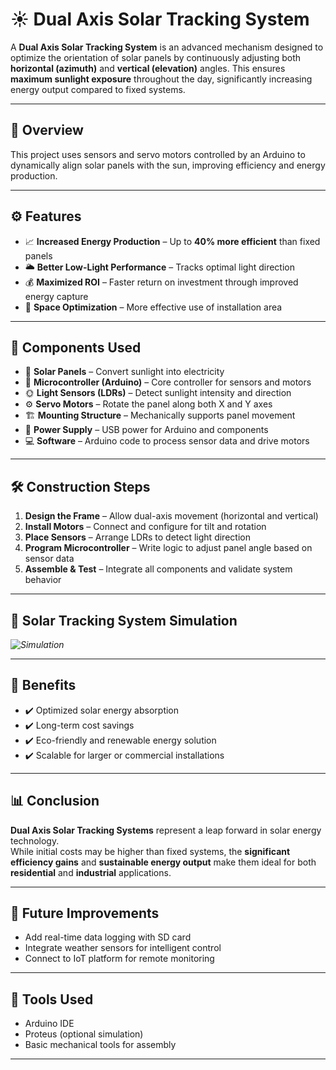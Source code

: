# ☀️ Dual Axis Solar Tracking System

A **Dual Axis Solar Tracking System** is an advanced mechanism designed to optimize the orientation of solar panels by continuously adjusting both **horizontal (azimuth)** and **vertical (elevation)** angles. This ensures **maximum sunlight exposure** throughout the day, significantly increasing energy output compared to fixed systems.

---

## 📖 Overview

This project uses sensors and servo motors controlled by an Arduino to dynamically align solar panels with the sun, improving efficiency and energy production.

---

## ⚙️ Features

- 📈 **Increased Energy Production** – Up to **40% more efficient** than fixed panels  
- 🌥 **Better Low-Light Performance** – Tracks optimal light direction  
- 💰 **Maximized ROI** – Faster return on investment through improved energy capture  
- 📐 **Space Optimization** – More effective use of installation area  

---

## 🧱 Components Used

- 🔋 **Solar Panels** – Convert sunlight into electricity  
- 🧠 **Microcontroller (Arduino)** – Core controller for sensors and motors  
- 🌞 **Light Sensors (LDRs)** – Detect sunlight intensity and direction  
- ⚙️ **Servo Motors** – Rotate the panel along both X and Y axes  
- 🏗 **Mounting Structure** – Mechanically supports panel movement  
- 🔌 **Power Supply** – USB power for Arduino and components  
- 💻 **Software** – Arduino code to process sensor data and drive motors  

---

## 🛠️ Construction Steps

1. **Design the Frame** – Allow dual-axis movement (horizontal and vertical)  
2. **Install Motors** – Connect and configure for tilt and rotation  
3. **Place Sensors** – Arrange LDRs to detect light direction  
4. **Program Microcontroller** – Write logic to adjust panel angle based on sensor data  
5. **Assemble & Test** – Integrate all components and validate system behavior  

---

## 🔌 Solar Tracking System Simulation

*![Simulation](https://github.com/user-attachments/assets/54994893-354a-430e-9aea-115a5efbfa19)*

---
## 🌱 Benefits

- ✔️ Optimized solar energy absorption  
- ✔️ Long-term cost savings  
- ✔️ Eco-friendly and renewable energy solution  
- ✔️ Scalable for larger or commercial installations  

---

## 📊 Conclusion

**Dual Axis Solar Tracking Systems** represent a leap forward in solar energy technology.  
While initial costs may be higher than fixed systems, the **significant efficiency gains** and **sustainable energy output** make them ideal for both **residential** and **industrial** applications.

---

## 🚀 Future Improvements

- Add real-time data logging with SD card  
- Integrate weather sensors for intelligent control  
- Connect to IoT platform for remote monitoring  

---

## 📎 Tools Used

- Arduino IDE  
- Proteus (optional simulation)  
- Basic mechanical tools for assembly  

---

